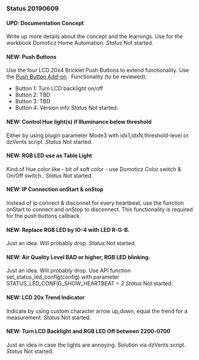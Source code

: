 ### Status 20190609

#### UPD: Documentation Concept
Write up more details about the concept and the learnings. Use for the workbook  Domoticz Home Automation.
_Status_
Not started.

#### NEW: Push Buttons
Use the four LCD 20x4 Bricklet Push Buttons to extend functionality. 
Use the [Push Button Add-on](https://www.tinkerforge.com/en/shop/kits/weather-station-push-button-add-on.html) .
Functionality (to be reviewed):
* Button 1: Turn LCD backlight on/off
* Button 2: TBD
* Button 3: TBD
* Button 4: Version info
_Status_
Not started.

#### NEW: Control Hue light(s) if Illuminance below threshold
Either by using plugin parameter Mode3 with idx1,idxN,threshold-level
or
dzVents script.
_Status_
Not started.

#### NEW: RGB LED use as Table Light
Kind of Hue color like - bit of soft color - use Domoticz Color switch  & On/Off switch..
_Status_
Not started.

#### NEW: IP Connection onStart & onStop
Instead of ip connect & disconnet for every heartbeat, use the function onStart to connect and onStop to disconnect.
This functionality is required for the push buttons callback.

#### NEW: Replace RGB LED by IO-4 with LED R-G-B.
Just an idea. Will probably drop.
_Status_
Not started.

#### NEW: Air Quality Level BAD or higher, RGB LED blinking.
Just an idea. Will probably drop.
Use API function set_status_led_config(config) with parameter STATUS_LED_CONFIG_SHOW_HEARTBEAT = 2
_Status_
Not started.

#### NEW: LCD 20x Trend Indicator
Indicate by using custom character arrow up,down, equal the trend for a measurement.
_Status_
Not started.

#### NEW: Turn LCD Backlight and RGB LED Off between 2200-0700
Just an idea in case the lights are annoying.
Solution via dzVents script.
_Status_
Not started.


